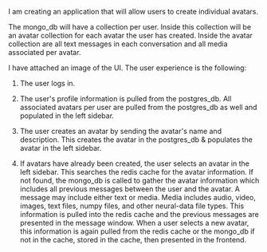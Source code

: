 I am creating an application that will allow users to create individual avatars.

The mongo_db will have a collection per user. Inside this collection will be an avatar collection for each avatar the user has created. Inside the avatar collection are all text messages in each conversation and all media associated per avatar.

I have attached an image of the UI. The user experience is the following:
1. The user logs in.
2. The user's profile information is pulled from the postgres_db. All associated avatars per user are pulled from the postgres_db as well and populated in the left sidebar.
3. The user creates an avatar by sending the avatar's name and description. This creates the avatar in the postgres_db & populates the avatar in the left sidebar. 

4. If avatars have already been created, the user selects an avatar in the left sidebar. This searches the redis cache for the avatar information. If not found, the mongo_db is called to gather the avatar information which includes all previous messages between the user and the avatar. A message may include either text or media. Media includes audio, video, images, text files, numpy files, and other neural-data file types. This information is pulled into the redis cache and the previous messages are presented in the message window. When a user selects a new avatar, this information is again pulled from the redis cache or the mongo_db if not in the cache, stored in the cache, then presented in the frontend.


